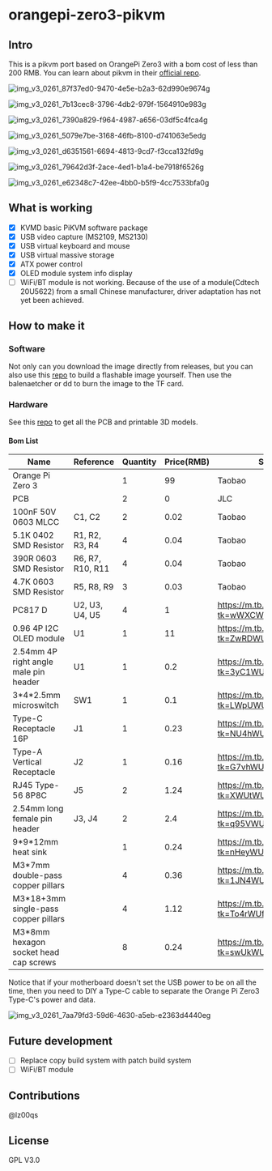 # orangepi-zero3-pikvm
## Intro
This is a pikvm port based on OrangePi Zero3 with a bom cost of less than 200 RMB.
You can learn about pikvm in their [official repo](https://github.com/pikvm/pikvm).

![img_v3_0261_87f37ed0-9470-4e5e-b2a3-62d990e9674g](assets/img_v3_0261_87f37ed0-9470-4e5e-b2a3-62d990e9674g.jpg)

![img_v3_0261_7b13cec8-3796-4db2-979f-1564910e983g](assets/img_v3_0261_7b13cec8-3796-4db2-979f-1564910e983g.jpg)

![img_v3_0261_7390a829-f964-4987-a656-03df5c4fca4g](assets/img_v3_0261_7390a829-f964-4987-a656-03df5c4fca4g.jpg)

![img_v3_0261_5079e7be-3168-46fb-8100-d741063e5edg](assets/img_v3_0261_5079e7be-3168-46fb-8100-d741063e5edg.jpg)

![img_v3_0261_d6351561-6694-4813-9cd7-f3cca132fd9g](assets/img_v3_0261_d6351561-6694-4813-9cd7-f3cca132fd9g.jpg)

![img_v3_0261_79642d3f-2ace-4ed1-b1a4-be7918f6526g](assets/img_v3_0261_79642d3f-2ace-4ed1-b1a4-be7918f6526g.jpg)

![img_v3_0261_e62348c7-42ee-4bb0-b5f9-4cc7533bfa0g](assets/img_v3_0261_e62348c7-42ee-4bb0-b5f9-4cc7533bfa0g.jpg)



## What is working
- [x] KVMD basic PiKVM software package
- [x] USB video capture (MS2109, MS2130)
- [x] USB virtual keyboard and mouse
- [x] USB virtual massive storage
- [x] ATX power control
- [x] OLED module system info display
- [ ] WiFi/BT module is not working. Because of the use of a module(Cdtech 20U5622) from a small Chinese manufacturer, driver adaptation has not yet been achieved.

## How to make it
### Software
Not only can you download the image directly from releases, but you can also use this [repo](https://github.com/lz00qs/orangepi-zero3-pikvm-builder) to build a flashable image yourself.
Then use the balenaetcher or dd to burn the image to the TF card.

### Hardware
See this [repo](https://github.com/lz00qs/orangepi-zero3-pikvm-hardware) to get all the PCB and printable 3D models.

#### Bom List
| Name | Reference | Quantity | Price(RMB) | Source | Comment |
|  ----  |  ----  |  ----  |  ----  |  ----  |  ----  |
| Orange Pi Zero 3 | | 1 | 99 | Taobao | |
| PCB | | 2 | 0 | JLC | |
| 100nF 50V 0603 MLCC | C1, C2 | 2 | 0.02 | Taobao | |
| 5.1K 0402 SMD Resistor | R1, R2, R3, R4 | 4 | 0.04 | Taobao | Optional |
| 390R 0603 SMD Resistor | R6, R7, R10, R11 | 4 | 0.04 | Taobao | |
| 4.7K 0603 SMD Resistor | R5, R8, R9 | 3 | 0.03 | Taobao | |
| PC817 D | U2, U3, U4, U5 | 4 | 1 | https://m.tb.cn/h.5m018x0?tk=wWXCWUWYeob | |
| 0.96 4P I2C OLED module | U1 | 1 | 11 | https://m.tb.cn/h.5Ni8Any?tk=ZwRDWUWd1Qu | |
| 2.54mm 4P right angle male pin header | U1 | 1 | 0.2 | https://m.tb.cn/h.5NihHx0?tk=3yC1WUW0FfO | |
| 3\*4\*2.5mm microswitch | SW1 | 1 | 0.1 | https://m.tb.cn/h.5Ni6tgu?tk=LWpUWUW043V | |
| Type-C Receptacle 16P | J1 | 1 | 0.23 | https://m.tb.cn/h.5NinDM6?tk=NU4hWUWgiCD | |
| Type-A Vertical Receptacle | J2 | 1 | 0.16 | https://m.tb.cn/h.5m0bfEF?tk=G7vhWUWZfht | |
| RJ45 Type-56 8P8C | J5 | 2 | 1.24 | https://m.tb.cn/h.5m0YUV9?tk=XWUtWUWb88y | |
| 2.54mm long female pin header | J3, J4 | 2 | 2.4 | https://m.tb.cn/h.5O8BeLZ?tk=q95VWUWbwag | |
| 9\*9\*12mm heat sink | | 1 | 0.24 | https://m.tb.cn/h.5N9Ct6C?tk=nHeyWUfloAR | |
| M3\*7mm double-pass copper pillars | | 4 | 0.36 | https://m.tb.cn/h.5mqMExZ?tk=1JN4WUfn6Bn | |
| M3\*18+3mm single-pass copper pillars | | 4 | 1.12 | https://m.tb.cn/h.5Ol91ZI?tk=To4rWUfojZ8 | |
| M3\*8mm hexagon socket head cap screws | | 8 | 0.24 | https://m.tb.cn/h.5Ol9HSJ?tk=swUkWUfprV5 | |

Notice that if your motherboard doesn't set the USB power to be on all the time, then you need to DIY a Type-C cable to separate the Orange Pi Zero3 Type-C's power and data.

![img_v3_0261_7aa79fd3-59d6-4630-a5eb-e2363d4440eg](assets/img_v3_0261_7aa79fd3-59d6-4630-a5eb-e2363d4440eg.jpg)



## Future development
- [ ] Replace copy build system with patch build system
- [ ] WiFi/BT module

## Contributions

@lz00qs

## License

GPL V3.0
